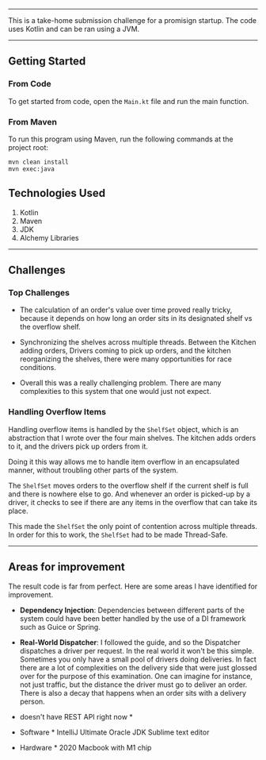 ********************
This is a take-home submission challenge for a promisign startup. The code uses Kotlin and can be ran
using a JVM.
********************

## Getting Started

### From Code
To get started from code, open the `Main.kt` file and run the main function.

### From Maven
To run this program using Maven, run the following commands at the project root:

```
mvn clean install
mvn exec:java
```

## Technologies Used
1. Kotlin
2. Maven
3. JDK
4. Alchemy Libraries

---------------------------------------------------------------------------------------------------------
## Challenges

### Top Challenges

+ The calculation of an order's value over time proved really tricky, 
  because it depends on how long an order sits in its designated shelf 
  vs the overflow shelf.
  
+ Synchronizing the shelves across multiple threads.
  Between the Kitchen adding orders, Drivers coming to pick
  up orders, and the kitchen reorganizing the shelves, 
  there were many opportunities for race conditions.
  
+ Overall this was a really challenging problem. 
  There are many complexities to this system that one would just not expect.
  
  
### Handling Overflow Items
Handling overflow items is handled by the `ShelfSet` object,
which is an abstraction that I wrote over the four main shelves. 
The kitchen adds orders to it, and the drivers pick up orders from it.

Doing it this way allows me to handle item overflow in an encapsulated manner, 
without troubling other parts of the system. 

The `ShelfSet` moves orders to the overflow shelf if the current shelf is full
and there is nowhere else to go. And whenever an order is picked-up by a driver,
it checks to see if there are any items in the overflow that can take its place.

This made the `ShelfSet` the only point of contention across multiple threads.
In order for this to work, the `ShelfSet` had to be made Thread-Safe. 

---------------------------------------------------------------------------------------------------------

## Areas for improvement 

The result code is far from perfect. Here are some areas I have 
identified for improvement.

+ **Dependency Injection**: Dependencies between different parts of the system could have been better handled by the use
of a DI framework such as Guice or Spring.

+ **Real-World Dispatcher**: I followed the guide, and so the Dispatcher dispatches a driver per request.
In the real world it won't be this simple. Sometimes you only have a small pool of
drivers doing deliveries. In fact there are a lot of complexities on the 
delivery side that were just glossed over for the purpose of this examination. 
One can imagine for instance, not just traffic, but the distance the driver
must go to deliver an order. There is also a decay that happens when 
an order sits with a delivery person.

* doesn't have REST API right now *

* Software *
IntelliJ Ultimate
Oracle JDK
Sublime text editor

* Hardware *
2020 Macbook with M1 chip
